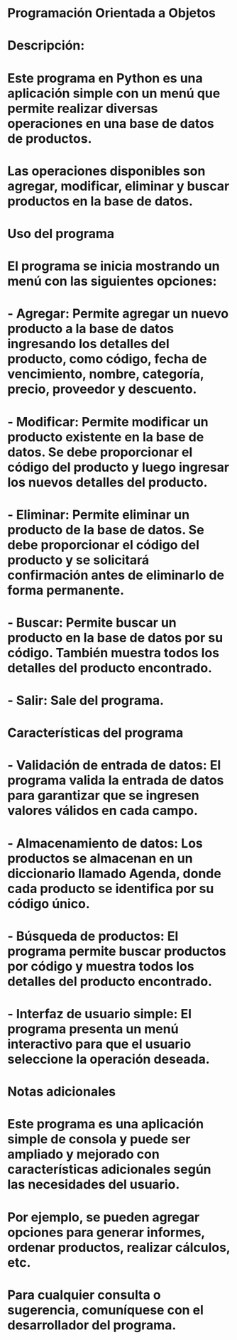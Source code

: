 # Programación Orientada a Objetos

# Descripción:
# Este programa en Python es una aplicación simple con un menú que permite realizar diversas operaciones en una base de datos de productos.
# Las operaciones disponibles son agregar, modificar, eliminar y buscar productos en la base de datos.

# Uso del programa
# El programa se inicia mostrando un menú con las siguientes opciones:

# - Agregar: Permite agregar un nuevo producto a la base de datos ingresando los detalles del producto, como código, fecha de vencimiento, nombre, categoría, precio, proveedor y descuento.

# - Modificar: Permite modificar un producto existente en la base de datos. Se debe proporcionar el código del producto y luego ingresar los nuevos detalles del producto.

# - Eliminar: Permite eliminar un producto de la base de datos. Se debe proporcionar el código del producto y se solicitará confirmación antes de eliminarlo de forma permanente.

# - Buscar: Permite buscar un producto en la base de datos por su código. También muestra todos los detalles del producto encontrado.

# - Salir: Sale del programa.

# Características del programa
# - Validación de entrada de datos: El programa valida la entrada de datos para garantizar que se ingresen valores válidos en cada campo.
# - Almacenamiento de datos: Los productos se almacenan en un diccionario llamado Agenda, donde cada producto se identifica por su código único.
# - Búsqueda de productos: El programa permite buscar productos por código y muestra todos los detalles del producto encontrado.
# - Interfaz de usuario simple: El programa presenta un menú interactivo para que el usuario seleccione la operación deseada.

# Notas adicionales
# Este programa es una aplicación simple de consola y puede ser ampliado y mejorado con características adicionales según las necesidades del usuario.
# Por ejemplo, se pueden agregar opciones para generar informes, ordenar productos, realizar cálculos, etc.

# Para cualquier consulta o sugerencia, comuníquese con el desarrollador del programa.
